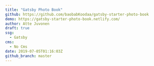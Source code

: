 ```yaml
---
title: "Gatsby Photo Book"
github: https://github.com/baobabKoodaa/gatsby-starter-photo-book
demo: https://gatsby-starter-photo-book.netlify.com/
author: Atte Juvonen
draft: true
ssg:
  - Gatsby
cms:
  - No Cms
date: 2019-07-05T01:16:03Z
github_branch: master
---
```

